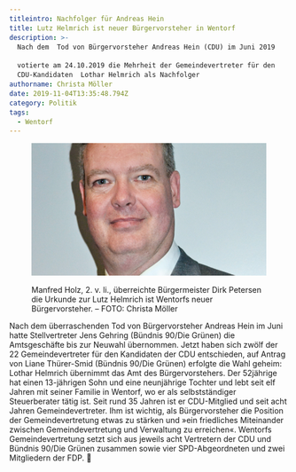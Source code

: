 ```yaml
---
titleintro: Nachfolger für Andreas Hein
title: Lutz Helmrich ist neuer Bürgervorsteher in Wentorf
description: >-
  Nach dem  Tod von Bürgervorsteher Andreas Hein (CDU) im Juni 2019

  votierte am 24.10.2019 die Mehrheit der Gemeindevertreter für den
  CDU-Kandidaten  Lothar Helmrich als Nachfolger
authorname: Christa Möller
date: 2019-11-04T13:35:48.794Z
category: Politik
tags:
  - Wentorf
---
```

<figure>

  <img src="/static/media/2019-lutz-helmrich.jpg">

  <figcaption>

Manfred Holz, 2. v. li., überreichte Bürgermeister Dirk Petersen die Urkunde zur Lutz Helmrich ist Wentorfs neuer Bürgervorsteher. – FOTO: Christa Möller   

  </figcaption>

</figure>



Nach dem überraschenden Tod von Bürgervorsteher Andreas Hein im Juni hatte Stellvertreter Jens Gehring (Bündnis 90/Die Grünen) die Amtsgeschäfte bis zur Neuwahl übernommen. Jetzt haben sich zwölf der 22 Gemeindevertreter für den Kandidaten der CDU entschieden, auf Antrag von Liane Thürer-Smid (Bündnis 90/Die Grünen) erfolgte die Wahl geheim: Lothar Helmrich übernimmt das Amt des Bürgervorstehers. 
Der 52jährige hat einen 13-jährigen Sohn und eine neunjährige Tochter und lebt seit elf Jahren mit seiner Familie in Wentorf, wo er als selbstständiger Steuerberater tätig ist. Seit rund 35 Jahren ist er CDU-Mitglied und seit acht Jahren Gemeindevertreter. Ihm ist wichtig, als Bürgervorsteher die Position der Gemeindevertretung etwas zu stärken und »ein friedliches Miteinander zwischen Gemeindevertretung und Verwaltung zu erreichen«.
Wentorfs Gemeindevertretung setzt sich aus jeweils acht Vertretern der CDU und Bündnis 90/Die Grünen zusammen sowie vier SPD-Abgeordneten und zwei Mitgliedern der FDP.

